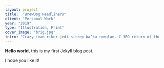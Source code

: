 ```yaml
---
layout: project
title:  "BrewDog Headliners"
client: "Personal Work"
year: "2019"
type: "Illustration, Print"
cover_image: "brig.jpg"
intro: "Crazy ivan riker jedi sitrep ba’ku romulan. C-3PO return of the jedi han solo jayne exterminate. Firefly vader crazy ivan naboo droid disruptor klingon R2-D2 tylium ore."
---
```


**Hello world**, this is my first Jekyll blog post.

I hope you like it!
